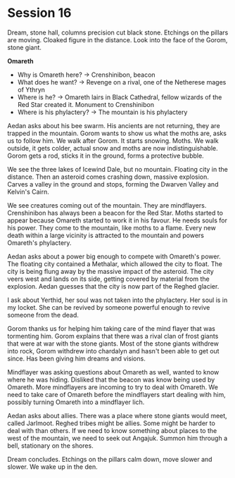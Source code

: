 # Session 16

Dream, stone hall, columns precision cut black stone. Etchings on the pillars are moving. Cloaked figure in the distance. Look into the face of the Gorom, stone giant.

**Omareth**
- Why is Omareth here? -> Crenshinibon, beacon
- What does he want? -> Revenge on a rival, one of the Netherese mages of Ythryn
- Where is he? -> Omareth lairs in Black Cathedral, fellow wizards of the Red Star created it. Monument to Crenshinibon
- Where is his phylactery? -> The mountain is his phylactery

Aedan asks about his bee swarm. His ancients are not returning, they are trapped in the mountain. Gorom wants to show us what the moths are, asks us to follow him. We walk after Gorom. It starts snowing. Moths. We walk outside, it gets colder, actual snow and moths are now indistinguishable. Gorom gets a rod, sticks it in the ground, forms a protective bubble.

We see the three lakes of Icewind Dale, but no mountain. Floating city in the distance. Then an asteroid comes crashing down, massive explosion. Carves a valley in the ground and stops, forming the Dwarven Valley and Kelvin's Cairn.

We see creatures coming out of the mountain. They are mindflayers. Crenshinibon has always been a beacon for the Red Star. Moths started to appear because Omareth started to work it in his favour. He needs souls for his power. They come to the mountain, like moths to a flame. Every new death within a large vicinity is attracted to the mountain and powers Omareth's phylactery.

Aedan asks about a power big enough to compete with Omareth's power. The floating city contained a Methalar, which allowed the city to float. The city is being flung away by the massive impact of the asteroid. The city veers west and lands on its side, getting covered by material from the explosion. Aedan guesses that the city is now part of the Reghed glacier.

I ask about Yerthid, her soul was not taken into the phylactery. Her soul is in my locket. She can be revived by someone powerful enough to revive someone from the dead.

Gorom thanks us for helping him taking care of the mind flayer that was tormenting him. Gorom explains that there was a rival clan of frost giants that were at war with the stone giants. Most of the stone giants withdrew into rock, Gorom withdrew into chardalyn and hasn't been able to get out since. Has been giving him dreams and visions.

Mindflayer was asking questions about Omareth as well, wanted to know where he was hiding. Disliked that the beacon was know being used by Omareth. More mindflayers are incoming to try to deal with Omareth. We need to take care of Omareth before the mindflayers start dealing with him, possibly turning Omareth into a mindflayer lich.

Aedan asks about allies. There was a place where stone giants would meet, called Jarlmoot. Reghed tribes might be allies. Some might be harder to deal with than others. If we need to know something about places to the west of the mountain, we need to seek out Angajuk. Summon him through a bell, stationary on the shores.

Dream concludes. Etchings on the pillars calm down, move slower and slower. We wake up in the den.